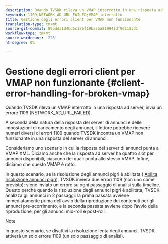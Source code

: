 ```yaml
---
description: Quando TVSDK rileva un VMAP interrotto in una risposta ad server, invia un errore 1109 (NETWORK_AD_URL_FAILED).
keywords: 1109;NETWORK_AD_URL_FAILED;VMAP interrotto
title: Gestione degli errori client per VMAP non funzionante
translation-type: tm+mt
source-git-commit: 89bdda1d4bd5c126f19ba75a819942df901183d1
workflow-type: tm+mt
source-wordcount: '228'
ht-degree: 0%

---
```



# Gestione degli errori client per VMAP non funzionante {#client-error-handling-for-broken-vmap}

Quando TVSDK rileva un VMAP interrotto in una risposta ad server, invia un errore 1109 (NETWORK_AD_URL_FAILED).

A seconda della natura della risposta del server di annunci e delle impostazioni di caricamento degli annunci, il lettore potrebbe ricevere numeri diversi di errori 1109 quando TVSDK incontra un VMAP non funzionante in una risposta del server di annunci.

Consideriamo uno scenario in cui la risposta del server di annunci punta a VMAP XML. Diciamo anche che la risposta ad server ha quattro slot per annunci disponibili, ciascuno dei quali punta allo stesso VMAP. Infine, diciamo che questo VMAP è rotto.

In questo scenario, se la risoluzione degli annunci pigri è abilitata ( [Abilita risoluzione annunci pigri](../../../tvsdk-2.7-for-android/ad-insertion/c-psdk-android-2.7-lazy-ad-resolving/t-psdk-android-2.7-enable-lazy-ad-resolving.md)), TVSDK invierà due errori 1109 (non uno come previsto): viene inviato un errore su ogni passaggio di analisi sulla timeline. Questo perché quando la risoluzione degli annunci pigri è abilitata, TVSDK analizza gli annunci in 2 passaggi: la prima passata avviene immediatamente prima dell’avvio della riproduzione dei contenuti per gli annunci pre-scorrimento, e la seconda passata avviene dopo l’avvio della riproduzione, per gli annunci mid-roll e post-roll.

>[!NOTE]
>
>In questo scenario, se disattivi la risoluzione lenta degli annunci, TVSDK attiverà un solo errore 1109 (un solo passaggio di analisi).

